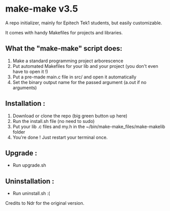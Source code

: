 # make-make v3.5
A repo initializer, mainly for Epitech Tek1 students, but easily customizable.

It comes with handy Makefiles for projects and libraries.

## What the "make-make" script does:
1) Make a standard programming project arborescence
2) Put automated Makefiles for your lib and your project (you don't even have to open it !)
3) Put a pre-made main.c file in src/ and open it automatically
4) Set the binary output name for the passed argument (a.out if no arguments)

## Installation :
1) Download or clone the repo (big green button up here)
2) Run the install.sh file (no need to sudo)
3) Put your lib .c files and my.h in the ~/bin/make-make_files/make-makelib folder
4) You're done ! Just restart your terminal once.

## Upgrade :
- Run upgrade.sh

## Uninstallation :
- Run uninstall.sh :(

Credits to Ndr for the original version.
